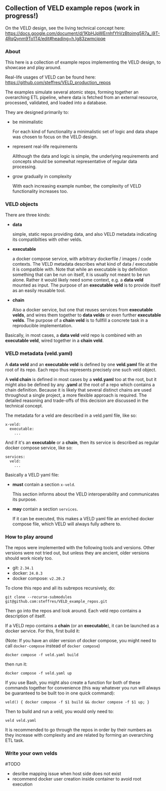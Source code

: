 ## Collection of VELD example repos (work in progress!)

On the VELD design, see the living technical concept here:
https://docs.google.com/document/d/1KbHJpWErnhfYhVzBtoimg5R7a_j9T-4RqQynm9To1T4/edit#heading=h.lg83zwmcjpqe

### About

This here is a collection of example repos implementing the VELD design, to showcase and play
around.

Real-life usages of VELD can be found here: https://github.com/steffres/VELD_production_repos

The examples simulate several atomic steps, forming together an overarching ETL pipeline, where data
is fetched from an external resource, processed, validated, and loaded into a database. 

They are designed primarily to:

- be minimalistic
  
  For each kind of functionality a minimalistic set of logic and data shape was chosen to focus on
  the VELD design.
  
- represent real-life requirements

  Allthough the data and logic is simple, the underlying requirements and concepts should be
  somewhat representative of regular data processing. 

- grow gradually in complexity

  With each increasing example number, the complexity of VELD functionality increases too. 

### VELD objects

There are three kinds:

- **data**

  simple, static repos providing data, and also VELD metadata indicating its compatibilties with
  other velds.

- **executable**

  a docker compose service, with arbitrary dockerfile / images / code contexts.  The VELD metadata
  describes what kind of data / executable it is compatible with. Note that while an executable is
  by definition something that can be run on itself, it is usually not meant to be run alone. Rather
  it would likely need some context, e.g. a **data veld** mounted as input. The purpose of an
  **executable veld** is to provide itself as an easily reusable tool.

- **chain**

  Also a docker service, but one that reuses services from **executable velds**, and wires them
  together to **data velds** or even further **executable velds**. The purpose of a **chain veld**
  is to fullfill a concrete task in a reproducible implementation.

Basically, in most cases, a **data veld** veld repo is combined with an **executable veld**, wired
together in a **chain veld**.

### VELD metadata (veld.yaml)

A **data veld** and an **executable veld** is defined by one **veld.yaml** file at the root of its
repo. Each repo thus represents precisely one such veld object.

A **veld chain** is defined in most cases by a **veld.yaml** too at the root, but it might also be
defined by any **.yaml** at the root of a repo which contains a chain definition. Because it is
likely that several distinct chains are used throughout a single project, a more flexible approach
is required. The detailed reasoning and trade-offs of this decision are discussed in the technical
concept.

The metadata for a veld are described in a veld.yaml file, like so:
```
x-veld:
  executable:
    ...
```

And if it's an **executable** or a **chain**, then its service is described as regular docker 
compose service, like so:
```
services:
  veld:
    ...
```

Basically a VELD yaml file:

- **must** contain a section `x-veld`.

  This section informs about the VELD interoperability and communicates its purpose.
  
- **may** contain a section `services`.

  If it can be executed, this makes a VELD yaml file an enriched docker compose file,
  which VELD will always fully adhere to.

### How to play around

The repos were implemented with the following tools and versions. Other versions were not tried out, 
but unless they are ancient, older versions should work nicely too.

- git: `2.34.1`
- docker: `24.0.3`
- docker compose: `v2.20.2`

To clone this repo and all its subrepos recursively, do:
```
git clone --recurse-submodules git@github.com:steffres/VELD_example_repos.git
```

Then go into the repos and look around. Each veld repo contains a description of itself.

If a VELD repo contains a **chain** (or an **executable**), it can be launched as a docker 
service. For this, first build it:

(Note: If you have an older version of docker compose, you might need to call `docker-compose`
instead of `docker compose`)
```
docker compose -f veld.yaml build
```
then run it:
```
docker compose -f veld.yaml up
```
If you use Bash, you might also create a function for both of these commands together for convenience 
(this way whatever you run will always be guaranteed to be built too in one quick command):
```
veld() { docker compose -f $1 build && docker compose -f $1 up; }
```
Then to build and run a veld, you would only need to:
```
veld veld.yaml
```

It is recommended to go through the repos in order by their numbers as they increase with complexity
and are related by forming an overarching ETL task. 

### Write your own velds

#TODO
- desribe mapping issue when host side does not exist
- recommend docker user creation inside container to avoid root execution
